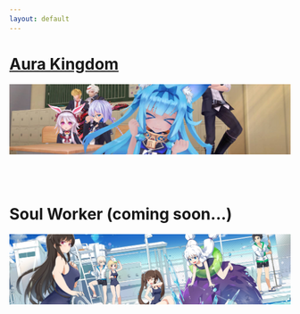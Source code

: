```yaml
---
layout: default
---
```



# [Aura Kingdom](./aura-kingdom/)

![AuraKingdom](./assets/img/aura-kingdom-banner.jpg)

<br/><br/>

# Soul Worker (coming soon...)
![SoulWorker](./assets/img/soulworker-banner.jpg)
